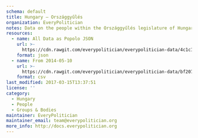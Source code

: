 ```yaml
---
schema: default
title: Hungary — Országgyűlés
organization: EveryPolitician
notes: Data on the people within the Országgyűlés legislature of Hungary.
resources:
  - name: All Data as Popolo JSON
    url: >-
      https://cdn.rawgit.com/everypolitician/everypolitician-data/4c1c1db2ba808472ca8d9b3e75d25eb93473ebd0/data/Hungary/Assembly/ep-popolo-v1.0.json
    format: json
  - name: From 2014-05-10
    url: >-
      https://cdn.rawgit.com/everypolitician/everypolitician-data/bf20753af8f1403bc46166d63be0c1ae3a816ea5/data/Hungary/Assembly/term-40.csv
    format: csv
last_modified: 2017-03-15T13:37:51
license: ''
category:
  - Hungary
  - People
  - Groups & Bodies
maintainer: EveryPolitician
maintainer_email: team@everypolitician.org
more_info: http://docs.everypolitician.org
---
```

